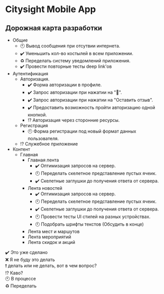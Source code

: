 # Citysight Mobile App

## Дорожная карта разработки

+ Общие
  + :clock10: Вывод сообщения при отсутвии интернета.
  + :heavy_check_mark: Уменьшить кол-во костылей в всем приложении.
  + :recycle: Переделать систему уведомлений приложения.
  + :heavy_check_mark: Провести повторные тесты deep link'ов
+ Аутентификация
  + Авторизация.
    + :heavy_check_mark: Форма авторизации в профиле.
    + :heavy_check_mark: Запрос авторизации при нажатии на ":yellow_heart:".
    + :heavy_check_mark: Запрос авторизации при нажатии на "Оставить отзыв".
    + :heavy_check_mark: Предоставить возможность пройти авторизацию одной кнопкой.
    + :interrobang: Авторизация через сторонние ресурсы.
  + Регистрация 
    + :clock10: Форма регистрации под новый формат данных пользователя.
  + :interrobang: Служебное приложение
+ Контент
  + Главная
    + Главная лента
      + :heavy_check_mark: Оптимизация запросов на сервер.
      + :clock10: Переделать скелетное представление пустых ячеик.
      + :heavy_check_mark: Скелетные заглушки до получения ответа от сервера.
    + Лента новостей
      + :heavy_check_mark: Оптимизация запросов на сервер.
      + :clock10: Переделать скелетное представление пустых ячеик.
      + :heavy_check_mark: Скелетные заглушки до получения ответа от сервера.
      + :clock10: Провести тесты UI стилей на разных устройствах.
      + :clock10: Подобрать шрифты текстов (Обсудить в конце)
    + Лента мест и маршутов
    + Лента мероприятий
    + Лента скидок и акций




:heavy_check_mark: Это уже сделано    
:x: Я не буду это делать    
:heavy_exclamation_mark: делать или не делать, вот в чем вопрос?    
:interrobang: Каво?   
:clock10: В процессе    
:recycle: Переделать    

